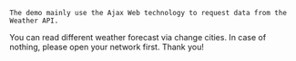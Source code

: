     The demo mainly use the Ajax Web technology to request data from the Weather API.
You can read different weather forecast via change cities.
    In case of nothing, please open your network first. Thank you!